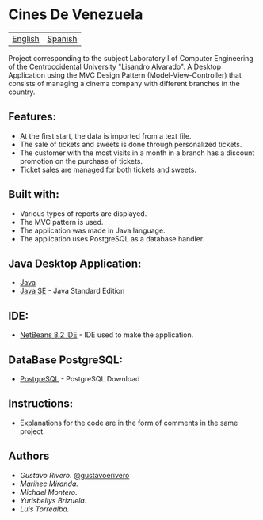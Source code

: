 # Cines De Venezuela

<table>
    <tr>
        <!-- Do not translate this table -->
        <td><a href="./README.md"> English </a></td>
        <td><a href="./README-ES.md"> Spanish </a></td>
    </tr>
</table>


Project corresponding to the subject Laboratory I of Computer Engineering of the Centroccidental University "Lisandro Alvarado". A Desktop Application using the MVC Design Pattern (Model-View-Controller) that consists of managing a cinema company with different branches in the country.

## Features:

* At the first start, the data is imported from a text file.
* The sale of tickets and sweets is done through personalized tickets.
* The customer with the most visits in a month in a branch has a discount promotion on the purchase of tickets.
* Ticket sales are managed for both tickets and sweets.

## Built with:

* Various types of reports are displayed.
* The MVC pattern is used.
* The application was made in Java language.
* The application uses PostgreSQL as a database handler.

## Java Desktop Application:

* [Java](https://www.java.com/es/download/)
* [Java SE](https://www.oracle.com/java/technologies/javase-downloads.html#javasejdk) - Java Standard Edition

## IDE:

* [NetBeans 8.2 IDE](https://netbeans.org/downloads/8.2/rc/) - IDE used to make the application.

## DataBase PostgreSQL:
* [PostgreSQL](https://www.postgresql.org/download/) - PostgreSQL Download

## Instructions:

* Explanations for the code are in the form of comments in the same project.

## Authors

* *Gustavo Rivero.* [@gustavoerivero](https://github.com/gustavoerivero)
* *Marihec Miranda.*
* *Michael Montero.*
* *Yurisbellys Brizuela.*
* *Luis Torrealba.*
